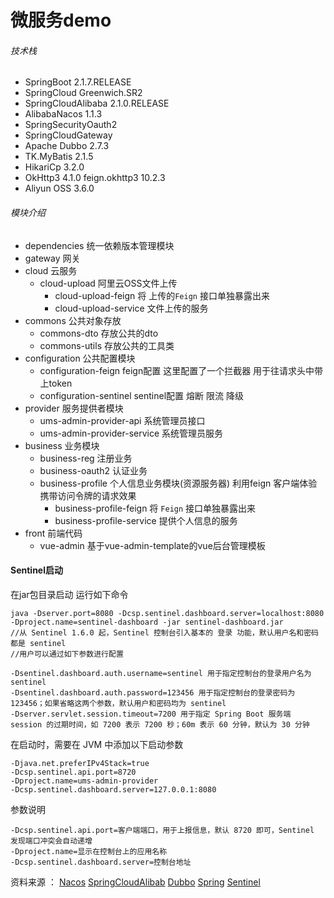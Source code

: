 # 微服务demo

###### 技术栈

- SpringBoot   2.1.7.RELEASE
- SpringCloud  Greenwich.SR2
- SpringCloudAlibaba  2.1.0.RELEASE
- AlibabaNacos  1.1.3
- SpringSecurityOauth2
- SpringCloudGateway
- Apache Dubbo   2.7.3
- TK.MyBatis   2.1.5 
- HikariCp  3.2.0  
- OkHttp3   4.1.0   feign.okhttp3   10.2.3
- Aliyun OSS  3.6.0

###### 模块介绍

- dependencies	统一依赖版本管理模块
- gateway   网关
- cloud   云服务
  - cloud-upload    阿里云OSS文件上传
    - cloud-upload-feign   将 上传的`Feign` 接口单独暴露出来 
    - cloud-upload-service   文件上传的服务 
- commons   公共对象存放
  - commons-dto   存放公共的dto
  - commons-utils   存放公共的工具类
- configuration   公共配置模块
  - configuration-feign    feign配置  这里配置了一个拦截器 用于往请求头中带上token
  - configuration-sentinel   sentinel配置  熔断 限流  降级
- provider  服务提供者模块
  - ums-admin-provider-api	系统管理员接口
  - ums-admin-provider-service   系统管理员服务
- business    业务模块
  - business-reg    注册业务
  - business-oauth2    认证业务
  - business-profile    个人信息业务模块(资源服务器)  利用feign 客户端体验携带访问令牌的请求效果 
    - business-profile-feign     将 `Feign` 接口单独暴露出来 
    - business-profile-service    提供个人信息的服务
- front   前端代码
  - vue-admin    基于vue-admin-template的vue后台管理模板



#### Sentinel启动

在jar包目录启动  运行如下命令

```
java -Dserver.port=8080 -Dcsp.sentinel.dashboard.server=localhost:8080 -Dproject.name=sentinel-dashboard -jar sentinel-dashboard.jar
//从 Sentinel 1.6.0 起，Sentinel 控制台引入基本的 登录 功能，默认用户名和密码都是 sentinel
//用户可以通过如下参数进行配置

-Dsentinel.dashboard.auth.username=sentinel 用于指定控制台的登录用户名为 sentinel
-Dsentinel.dashboard.auth.password=123456 用于指定控制台的登录密码为 123456；如果省略这两个参数，默认用户和密码均为 sentinel
-Dserver.servlet.session.timeout=7200 用于指定 Spring Boot 服务端 session 的过期时间，如 7200 表示 7200 秒；60m 表示 60 分钟，默认为 30 分钟
```

 在启动时，需要在 JVM 中添加以下启动参数 

```
-Djava.net.preferIPv4Stack=true
-Dcsp.sentinel.api.port=8720
-Dproject.name=ums-admin-provider
-Dcsp.sentinel.dashboard.server=127.0.0.1:8080
```

参数说明

```
-Dcsp.sentinel.api.port=客户端端口，用于上报信息，默认 8720 即可，Sentinel 发现端口冲突会自动递增
-Dproject.name=显示在控制台上的应用名称
-Dcsp.sentinel.dashboard.server=控制台地址
```





 资料来源 ： [Nacos](https://github.com/alibaba/Nacos)  [SpringCloudAlibab](https://github.com/alibaba/spring-cloud-alibaba)   [Dubbo](https://github.com/apache/dubbo)   [Spring](https://spring.io/)   [Sentinel](https://github.com/alibaba/Sentinel)  
